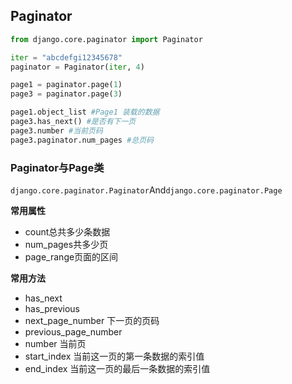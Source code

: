 ## Paginator

```python
from django.core.paginator import Paginator

iter = "abcdefgi12345678"
paginator = Paginator(iter, 4)

page1 = paginator.page(1)
page3 = paginator.page(3)

page1.object_list #Page1 装载的数据
page3.has_next() #是否有下一页
page3.number #当前页码
page3.paginator.num_pages #总页码

```


### Paginator与Page类

`django.core.paginator.Paginator`And`django.core.paginator.Page`

**常用属性**

- count总共多少条数据
- num_pages共多少页
- page_range页面的区间

**常用方法**

- has_next
- has_previous
- next_page_number 下一页的页码
- previous_page_number
- number 当前页
- start_index 当前这一页的第一条数据的索引值
- end_index 当前这一页的最后一条数据的索引值




